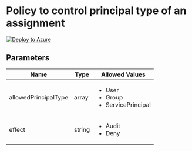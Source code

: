 # Policy to control principal type of an assignment

[![Deploy to Azure](https://aka.ms/deploytoazurebutton)](https://portal.azure.com/#blade/Microsoft_Azure_Policy/CreatePolicyDefinitionBlade/uri/https%3A%2F%2Fraw.githubusercontent.com%2Fwilfriedwoivre%2Fazure-policies%2Fmain%2FRBAC%2FControlPrincipalType%2Fazurepolicy.json)

## Parameters

| Name | Type | Allowed Values |
| -- | -- | -- |
| allowedPrincipalType | array | <ul><li>User</li><li>Group</li><li>ServicePrincipal</li></ul> |
| effect | string | <ul><li>Audit</li><li>Deny</li></ul> |